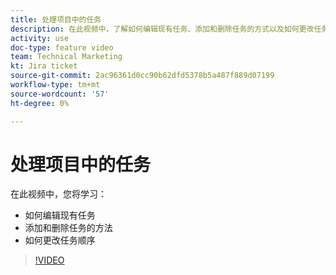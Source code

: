 ```yaml
---
title: 处理项目中的任务
description: 在此视频中，了解如何编辑现有任务、添加和删除任务的方式以及如何更改任务顺序。
activity: use
doc-type: feature video
team: Technical Marketing
kt: Jira ticket
source-git-commit: 2ac96361d0cc90b62dfd5378b5a487f889d07199
workflow-type: tm+mt
source-wordcount: '57'
ht-degree: 0%

---
```


# 处理项目中的任务

在此视频中，您将学习：

* 如何编辑现有任务
* 添加和删除任务的方法
* 如何更改任务顺序

>[!VIDEO](https://video.tv.adobe.com/v/335088/?quality=12)